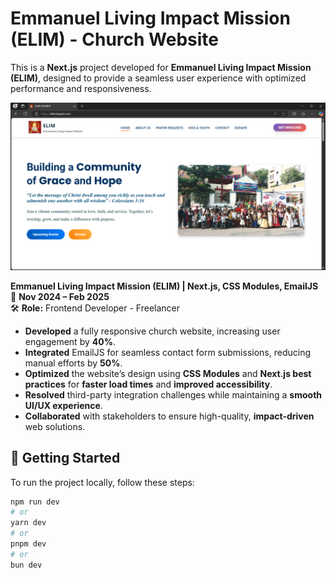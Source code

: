# Emmanuel Living Impact Mission (ELIM) - Church Website  

This is a **Next.js** project developed for **Emmanuel Living Impact Mission (ELIM)**, designed to provide a seamless user experience with optimized performance and responsiveness.  

![ELIM Church Website Thumbnail](public/elim-thumbnail.png)  

**Emmanuel Living Impact Mission (ELIM) | Next.js, CSS Modules, EmailJS**  
📅 **Nov 2024 – Feb 2025**  
🛠 **Role:** Frontend Developer - Freelancer  

- **Developed** a fully responsive church website, increasing user engagement by **40%**.  
- **Integrated** EmailJS for seamless contact form submissions, reducing manual efforts by **50%**.  
- **Optimized** the website’s design using **CSS Modules** and **Next.js best practices** for **faster load times** and **improved accessibility**.  
- **Resolved** third-party integration challenges while maintaining a **smooth UI/UX experience**.  
- **Collaborated** with stakeholders to ensure high-quality, **impact-driven** web solutions.  

## 🚀 Getting Started  

To run the project locally, follow these steps:  

```bash
npm run dev
# or
yarn dev
# or
pnpm dev
# or
bun dev
